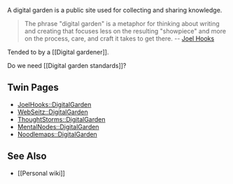 ---
---

A digital garden is a public site used for collecting and sharing knowledge.

> The phrase "digital garden" is a metaphor for thinking about writing and creating that focuses less on the resulting "showpiece" and more on the process, care, and craft it takes to get there.
> -- [Joel Hooks](https://joelhooks.com/digital-garden)

Tended to by a [[Digital gardener]].

Do we need [[Digital garden standards]]?

## Twin Pages

- [JoelHooks::DigitalGarden](https://joelhooks.com/digital-garden)
- [WebSeitz::DigitalGarden](http://webseitz.fluxent.com/wiki/DigitalGarden)
- [ThoughtStorms::DigitalGarden](http://thoughtstorms.info/view/DigitalGarden)
- [MentalNodes::DigitalGarden](https://www.mentalnodes.com/a-gardening-guide-for-your-mind)
- [Noodlemaps::DigitalGarden](https://commonplace.doubleloop.net/20200719024900-digital_garden)

## See Also

- [[Personal wiki]]

